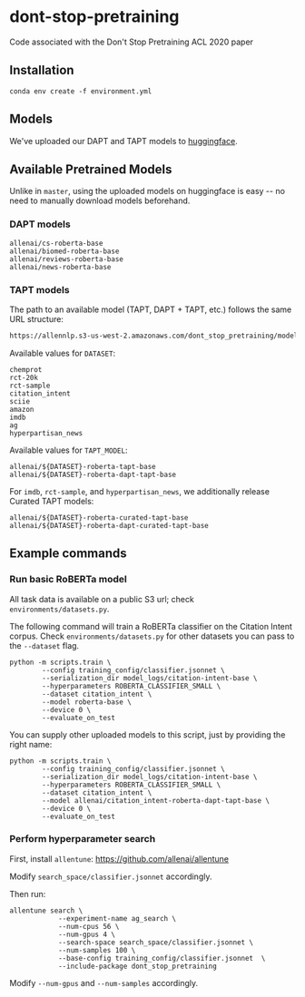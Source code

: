 # dont-stop-pretraining
Code associated with the Don't Stop Pretraining ACL 2020 paper


## Installation

```
conda env create -f environment.yml
```

## Models

We've uploaded our DAPT and TAPT models to [huggingface](https://huggingface.co/allenai).

## Available Pretrained Models

Unlike in `master`, using the uploaded models on huggingface is easy -- no need to manually download models beforehand.


### DAPT models

```
allenai/cs-roberta-base
allenai/biomed-roberta-base
allenai/reviews-roberta-base
allenai/news-roberta-base
```


### TAPT models

The path to an available model (TAPT, DAPT + TAPT, etc.) follows the same URL structure:

```bash
https://allennlp.s3-us-west-2.amazonaws.com/dont_stop_pretraining/models/$DATASET/$TAPT_MODEL
```

Available values for `DATASET`:

```
chemprot
rct-20k
rct-sample
citation_intent
sciie
amazon
imdb
ag
hyperpartisan_news
```

Available values for `TAPT_MODEL`:

```
allenai/${DATASET}-roberta-tapt-base
allenai/${DATASET}-roberta-dapt-tapt-base
```

For `imdb`, `rct-sample`, and `hyperpartisan_news`, we additionally release Curated TAPT models:

```
allenai/${DATASET}-roberta-curated-tapt-base
allenai/${DATASET}-roberta-dapt-curated-tapt-base
```

## Example commands

### Run basic RoBERTa model

All task data is available on a public S3 url; check `environments/datasets.py`.

The following command will train a RoBERTa classifier on the Citation Intent corpus. Check `environments/datasets.py` for other datasets you can pass to the `--dataset` flag.

```
python -m scripts.train \
        --config training_config/classifier.jsonnet \
        --serialization_dir model_logs/citation-intent-base \
        --hyperparameters ROBERTA_CLASSIFIER_SMALL \
        --dataset citation_intent \
        --model roberta-base \
        --device 0 \
        --evaluate_on_test
```

You can supply other uploaded models to this script, just by providing the right name:

```
python -m scripts.train \
        --config training_config/classifier.jsonnet \
        --serialization_dir model_logs/citation-intent-base \
        --hyperparameters ROBERTA_CLASSIFIER_SMALL \
        --dataset citation_intent \
        --model allenai/citation_intent-roberta-dapt-tapt-base \
        --device 0 \
        --evaluate_on_test
```

### Perform hyperparameter search

First, install `allentune`: https://github.com/allenai/allentune

Modify `search_space/classifier.jsonnet` accordingly.

Then run:
```
allentune search \
            --experiment-name ag_search \
            --num-cpus 56 \
            --num-gpus 4 \
            --search-space search_space/classifier.jsonnet \
            --num-samples 100 \
            --base-config training_config/classifier.jsonnet  \
            --include-package dont_stop_pretraining
```

Modify `--num-gpus` and `--num-samples` accordingly.